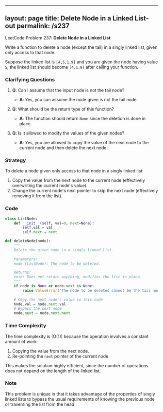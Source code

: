 
---
layout: page
title:  Delete Node in a Linked List-out
permalink: /s237
---
LeetCode Problem 237: **Delete Node in a Linked List**

Write a function to delete a node (except the tail) in a singly linked list, given only access to that node.

Suppose the linked list is `[4,5,1,9]` and you are given the node having value `5`, the linked list should become `[4,1,9]` after calling your function.

### Clarifying Questions
1. **Q**: Can I assume that the input node is not the tail node?
   - **A**: Yes, you can assume the node given is not the tail node.
  
2. **Q**: What should be the return type of this function?
   - **A**: The function should return `None` since the deletion is done in place.
  
3. **Q**: Is it allowed to modify the values of the given nodes?
   - **A**: Yes, you are allowed to copy the value of the next node to the current node and then delete the next node.

### Strategy
To delete a node given only access to that node in a singly linked list:
1. Copy the value from the next node to the current node (effectively overwriting the current node's value).
2. Change the current node's next pointer to skip the next node (effectively removing it from the list).

### Code
```python
class ListNode:
    def __init__(self, val=0, next=None):
        self.val = val
        self.next = next

def deleteNode(node):
    """
    Delete the given node in a singly linked list.
    
    Parameters:
    node (ListNode): The node to be deleted.

    Returns:
    void: Does not return anything, modifies the list in place.
    """
    if node is None or node.next is None:
        raise ValueError("The node to be deleted cannot be the tail node and must not be null.")
    
    # Copy the next node's value to this node
    node.val = node.next.val
    # Bypass the next node
    node.next = node.next.next
```

### Time Complexity
The time complexity is \(O(1)\) because the operation involves a constant amount of work:
1. Copying the value from the next node.
2. Re-pointing the `next` pointer of the current node.

This makes the solution highly efficient, since the number of operations does not depend on the length of the linked list.

### Note
This problem is unique in that it takes advantage of the properties of singly linked lists to bypass the usual requirements of knowing the previous node or traversing the list from the head.